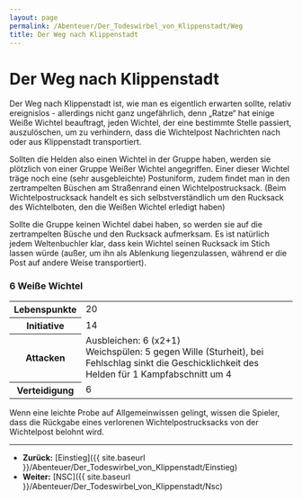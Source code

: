 ```yaml
---
layout: page
permalink: /Abenteuer/Der_Todeswirbel_von_Klippenstadt/Weg
title: Der Weg nach Klippenstadt
---
```


# Der Weg nach Klippenstadt

Der Weg nach Klippenstadt ist, wie man es eigentlich erwarten sollte, relativ ereignislos - allerdings nicht ganz ungefährlich, denn &bdquo;Ratze&ldquo; hat einige Weiße Wichtel beauftragt, jeden Wichtel, der eine bestimmte Stelle passiert, auszulöschen, um zu verhindern, dass die Wichtelpost Nachrichten nach oder aus Klippenstadt transportiert.

Sollten die Helden also einen Wichtel in der Gruppe haben, werden sie plötzlich von einer Gruppe Weißer Wichtel angegriffen. Einer dieser Wichtel träge noch eine (sehr ausgebleichte) Postuniform, zudem findet man in den zertrampelten Büschen am Straßenrand einen Wichtelpostrucksack. (Beim Wichtelpostrucksack handelt es sich selbstverständlich um den Rucksack des Wichtelboten, den die Weißen Wichtel erledigt haben)

Sollte die Gruppe keinen Wichtel dabei haben, so werden sie auf die zertrampelten Büsche und den Rucksack aufmerksam. Es ist natürlich jedem Weltenbuchler klar, dass kein Wichtel seinen Rucksack im Stich lassen würde (außer, um ihn als Ablenkung liegenzulassen, während er die Post auf andere Weise transportiert).

### 6 Weiße Wichtel

<table>
<tbody>
<tr><th>Lebenspunkte</th><td>20</td></tr>
<tr><th>Initiative</th><td>14</td></tr>
<tr><th>Attacken</th><td>Ausbleichen: 6 (x2+1)<br/>
Weichspülen: 5 gegen Wille (Sturheit), bei Fehlschlag sinkt die Geschicklichkeit des Helden für 1 Kampfabschnitt um 4</td></tr>
<tr><th>Verteidigung</th><td>6</td></tr>
</tbody>
</table>

Wenn eine leichte Probe auf Allgemeinwissen gelingt, wissen die Spieler, dass die Rückgabe eines verlorenen Wichtelpostrucksacks von der Wichtelpost belohnt wird.

***

- **Zurück:** [Einstieg]({{ site.baseurl }}/Abenteuer/Der_Todeswirbel_von_Klippenstadt/Einstieg)
- **Weiter:** [NSC]({{ site.baseurl }}/Abenteuer/Der_Todeswirbel_von_Klippenstadt/Nsc)
